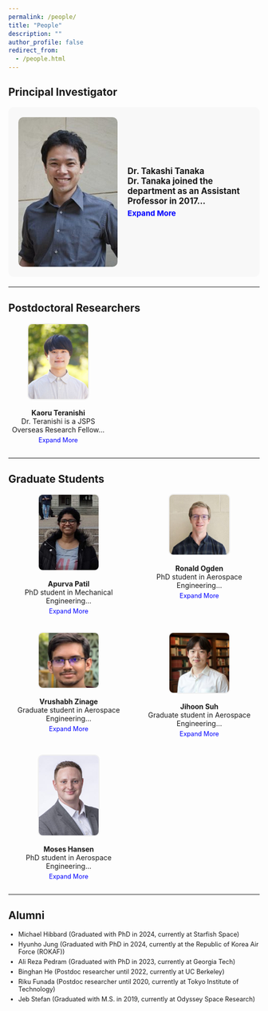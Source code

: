 ```yaml
---
permalink: /people/
title: "People"
description: ""
author_profile: false
redirect_from: 
  - /people.html
---
```


<style>
.grid-container {
    display: grid;
    gap: 20px;
    justify-content: center;
}

.principal-investigator {
    display: flex;
    align-items: center;
    font-size: 1.2em;
    font-weight: bold;
    background-color: #f8f8f8;
    padding: 20px;
    border-radius: 10px;
    margin-bottom: 20px;
}

.principal-investigator img {
    width: 200px;
    height: auto;
    border-radius: 10px;
    margin-right: 20px;
}

.postdocs-grid {
    display: grid;
    grid-template-columns: repeat(3, minmax(200px, 1fr));
    gap: 20px;
    text-align: center;
}

.graduate-grid {
    display: grid;
    grid-template-columns: repeat(auto-fill, minmax(200px, 1fr)); /* Dynamic grid for filling rows left-to-right */
    gap: 20px; 
    background: none;
    padding: 0;
}

.person-box {
    background: none;
    padding: 0;
    text-align: center;
    border-radius: 0;
}

.person-box img {
    width: 120px;
    height: auto;
    border: 2px solid #f0f0f0;
    border-radius: 10px;
}

.read-more {
    color: blue;
    cursor: pointer;
    font-size: 0.9em;
    display: block;
    margin-top: 5px;
}

.full-bio {
    display: none;
    font-size: 0.9em;
}

.alumni ul {
    list-style-type: disc;
    padding-left: 20px;
    margin: 10px 0;
}

.alumni li {
    margin-bottom: 5px;
    font-size: 0.9em;
}
</style>

<script>
function toggleBio(id) {
    var shortBio = document.getElementById("short-" + id);
    var fullBio = document.getElementById("full-" + id);
    var button = document.getElementById("btn-" + id);

    if (fullBio.style.display === "none") {
        fullBio.style.display = "block";
        shortBio.style.display = "none";
        button.innerText = "Show Less";
    } else {
        fullBio.style.display = "none";
        shortBio.style.display = "inline";
        button.innerText = "Expand More";
    }
}
</script>

## Principal Investigator
<div class="principal-investigator">
  <img src="/images/tanaka-199x300.jpg" alt="profile image">
  <p>
    <strong>Dr. Takashi Tanaka</strong><br>
    <span id="short-tanaka">Dr. Tanaka joined the department as an Assistant Professor in 2017...</span>
    <span id="full-tanaka" class="full-bio">
      Before moving to UT, he held a postdoctoral researcher position at KTH Royal Institute of Technology, Sweden. From 2012 to 2015, he was a postdoctoral associate at MIT, USA. Dr. Tanaka received his M.S. and Ph.D. degrees in Aerospace Engineering from UIUC, USA, in 2009 and 2012, respectively. Prior to his graduate studies, he received his B.S. degree in Aerospace Engineering from the University of Tokyo, Japan. Dr. Tanaka is a recipient of the IEEE CDC best student paper award in 2011.
    </span>
    <span id="btn-tanaka" class="read-more" onclick="toggleBio('tanaka')">Expand More</span>
  </p>
</div>

---

## Postdoctoral Researchers
<div class="postdocs-grid">
  <div class="person-box">
    <img src="/images/profile_zoom-1-240x300.png" alt="profile image">
    <p>
      <strong>Kaoru Teranishi</strong><br>
      <span id="short-kaoru">Dr. Teranishi is a JSPS Overseas Research Fellow...</span>
      <span id="full-kaoru" class="full-bio">
        of the Japan Society for the Promotion of Science and a Research Affiliate Postdoctoral in the Oden Institute for Computational Engineering and Sciences at UT Austin. He received his Ph.D. in mechanical and intelligent systems engineering from the University of Electro-Communications, Tokyo, Japan, in 2024. <a href="https://kaoruteranishi.xyz/">Website</a>
      </span>
      <span id="btn-kaoru" class="read-more" onclick="toggleBio('kaoru')">Expand More</span>
    </p>
  </div>
</div>

---

## Graduate Students
<div class="graduate-grid">
  <div class="person-box">
    <img src="/images/apurva.jpg" alt="profile image">
    <p>
      <strong>Apurva Patil</strong><br>
      <span id="short-apurva">PhD student in Mechanical Engineering...</span>
      <span id="full-apurva" class="full-bio">
        My research interests lie in robotics, path-planning, and perception. I completed my bachelor's from College of Engineering Pune in India. In my free time, I enjoy swimming and listening to music. <a href="https://patil-apurva.github.io/portfolio/">Website</a>
      </span>
      <span id="btn-apurva" class="read-more" onclick="toggleBio('apurva')">Expand More</span>
    </p>
  </div>

  <div class="person-box">
    <img src="/images/ronnie.jpg" alt="profile image">
    <p>
      <strong>Ronald Ogden</strong><br>
      <span id="short-ronnie">PhD student in Aerospace Engineering...</span>
      <span id="full-ronnie" class="full-bio">
        My research interests include event-based estimation and stochastic control. Prior to coming to UT, I was a flight test engineer at Wisk Aero, where I tested autonomous eVTOL aircraft. In my free time, I enjoy climbing, language learning, and puzzle solving.
      </span>
      <span id="btn-ronnie" class="read-more" onclick="toggleBio('ronnie')">Expand More</span>
    </p>
  </div>

  <div class="person-box">
    <img src="/images/vrushab.jpg" alt="profile image">
    <p>
      <strong>Vrushabh Zinage</strong><br>
      <span id="short-vrushab">Graduate student in Aerospace Engineering...</span>
      <span id="full-vrushab" class="full-bio">
        My research interests lie in the intersection of robotics, motion planning, and control theory. Prior to joining UT, I completed my Bachelor's in Aerospace Engineering from IIT Madras in India. In my free time, I enjoy watching cricket, listening to music, stargazing, and watching movies.
      </span>
      <span id="btn-vrushab" class="read-more" onclick="toggleBio('vrushab')">Expand More</span>
    </p>
  </div>

  <div class="person-box">
    <img src="/images/jihoon.jpeg" alt="profile image">
    <p>
      <strong>Jihoon Suh</strong><br>
      <span id="short-jihoon">Graduate student in Aerospace Engineering...</span>
      <span id="full-jihoon" class="full-bio">
        My current research is on encrypted control, where the objective is to protect the privacy of sensitive data such as personal, financial, or strategically valuable information while they are being processed by a control system. I served in the US Army for 6 years. <a href="https://jsuh9.github.io/">Website</a>
      </span>
      <span id="btn-jihoon" class="read-more" onclick="toggleBio('jihoon')">Expand More</span>
    </p>
  </div>

  <div class="person-box">
    <img src="/images/moses.jpg" alt="profile image">
    <p>
      <strong>Moses Hansen</strong><br>
      <span id="short-moses">PhD student in Aerospace Engineering...</span>
      <span id="full-moses" class="full-bio">
        My research interests include leveraging deep reinforcement learning methods and classical control theory to optimize decision-making in competitive, multi-agent scenarios. In my spare time, I enjoy hiking, being outdoors, and cooking.
      </span>
      <span id="btn-moses" class="read-more" onclick="toggleBio('moses')">Expand More</span>
    </p>
  </div>
</div>

---

## Alumni
<div class="alumni">
  <ul>
    <li>Michael Hibbard (Graduated with PhD in 2024, currently at Starfish Space)</li>
    <li>Hyunho Jung (Graduated with PhD in 2024, currently at the Republic of Korea Air Force (ROKAF))</li>
    <li>Ali Reza Pedram (Graduated with PhD in 2023, currently at Georgia Tech)</li>
    <li>Binghan He (Postdoc researcher until 2022, currently at UC Berkeley)</li>
    <li>Riku Funada (Postdoc researcher until 2020, currently at Tokyo Institute of Technology)</li>
    <li>Jeb Stefan (Graduated with M.S. in 2019, currently at Odyssey Space Research)</li>
  </ul>
</div>

